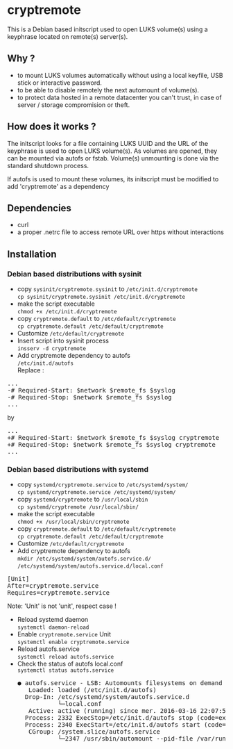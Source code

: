 # cryptremote

This is a Debian based initscript used to open LUKS volume(s) using a keyphrase
located on remote(s) server(s).

## Why ?

- to mount LUKS volumes automatically without using a local keyfile, USB stick
  or interactive password.
- to be able to disable remotely the next automount of volume(s).
- to protect data hosted in a remote datacenter you can't trust, in case of
  server / storage compromision or theft.

## How does it works ?

The initscript looks for a file containing LUKS UUID and the URL of the
keyphrase is used to open LUKS volume(s). As volumes are opened, they can be
mounted via autofs or fstab. Volume(s) unmounting is done via the standard
shutdown process.

If autofs is used to mount these volumes, its initscript must be modified to add 'cryptremote'
as a dependency

## Dependencies

- curl
- a proper .netrc file to access remote URL over https without interactions

## Installation
### Debian based distributions with sysinit
- copy `sysinit/cryptremote.sysinit` to `/etc/init.d/cryptremote`  
  `cp sysinit/cryptremote.sysinit /etc/init.d/cryptremote`
- make the script executable  
  `chmod +x /etc/init.d/cryptremote`
- copy `cryptremote.default` to `/etc/default/cryptremote`  
  `cp cryptremote.default /etc/default/cryptremote`
- Customize `/etc/default/cryptremote`
- Insert script into sysinit process  
  `insserv -d cryptremote`
- Add cryptremote dependency to autofs  
`/etc/init.d/autofs`  
Replace :
<pre>
...
-# Required-Start: $network $remote_fs $syslog
-# Required-Stop: $network $remote_fs $syslog
...
</pre>
by
<pre>
...
+# Required-Start: $network $remote_fs $syslog cryptremote
+# Required-Stop: $network $remote_fs $syslog cryptremote
...
</pre>

### Debian based distributions with systemd
- copy `systemd/cryptremote.service` to `/etc/systemd/system/`  
`cp systemd/cryptremote.service /etc/systemd/system/`
- copy `systemd/cryptremote` to `/usr/local/sbin`  
`cp systemd/cryptremote /usr/local/sbin/`
- make the script executable  
`chmod +x /usr/local/sbin/cryptremote`
- copy `cryptremote.default` to `/etc/default/cryptremote`  
`cp cryptremote.default /etc/default/cryptremote`
- Customize `/etc/default/cryptremote`
- Add cryptremote dependency to autofs  
`mkdir /etc/systemd/system/autofs.service.d/`  
`/etc/systemd/system/autofs.service.d/local.conf`
<pre>
[Unit]
After=cryptremote.service
Requires=cryptremote.service
</pre>
Note: 'Unit' is not 'unit', respect case !
- Reload systemd daemon  
`systemctl daemon-reload`
- Enable `cryptremote.service` Unit  
`systemctl enable cryptremote.service`
- Reload autofs.service  
  `systemctl reload autofs.service`
- Check the status of autofs local.conf  
  `systemctl status autofs.service`
  <pre>
  ● autofs.service - LSB: Automounts filesystems on demand
     Loaded: loaded (/etc/init.d/autofs)
    Drop-In: /etc/systemd/system/autofs.service.d
             └─local.conf
     Active: active (running) since mer. 2016-03-16 22:07:59 CET; 5s ago
    Process: 2332 ExecStop=/etc/init.d/autofs stop (code=exited, status=0/SUCCESS)
    Process: 2340 ExecStart=/etc/init.d/autofs start (code=exited, status=0/SUCCESS)
     CGroup: /system.slice/autofs.service
             └─2347 /usr/sbin/automount --pid-file /var/run/autofs.pid
  </pre>
